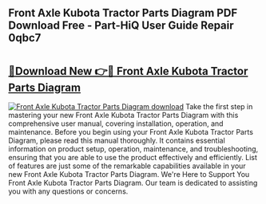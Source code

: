## Front Axle Kubota Tractor Parts Diagram PDF Download Free - Part-HiQ User Guide Repair 0qbc7

# <h2><a href="http://dfoyme.blite.top/?on=Front+Axle+Kubota+Tractor+Parts+Diagram">🔗Download New 👉🔴 Front Axle Kubota Tractor Parts Diagram</a></h2>

[![Front Axle Kubota Tractor Parts Diagram download](https://i.imgur.com/lujVjoI.png)](http://dfoyme.blite.top/?on=Front+Axle+Kubota+Tractor+Parts+Diagram)
Take the first step in mastering your new Front Axle Kubota Tractor Parts Diagram with this comprehensive user manual, covering installation, operation, and maintenance. Before you begin using your Front Axle Kubota Tractor Parts Diagram, please read this manual thoroughly. It contains essential information on product setup, operation, maintenance, and troubleshooting, ensuring that you are able to use the product effectively and efficiently. List of features are just some of the remarkable capabilities available in your new Front Axle Kubota Tractor Parts Diagram. We're Here to Support You Front Axle Kubota Tractor Parts Diagram. Our team is dedicated to assisting you with any questions or concerns.
